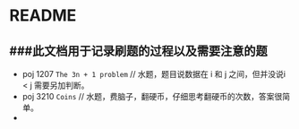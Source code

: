 ﻿# README
###此文档用于记录刷题的过程以及需要注意的题
---
- poj 1207  `The 3n + 1 problem`
  // 水题，题目说数据在 i 和 j 之间，但并没说i < j 需要另加判断。
- poj  3210  `Coins`
  // 水题，费脑子，翻硬币，仔细思考翻硬币的次数，答案很简单。
 - 

